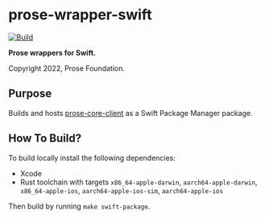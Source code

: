 # prose-wrapper-swift

[![Build](https://github.com/prose-im/prose-wrapper-swift/workflows/build/badge.svg?branch=master)](https://github.com/prose-im/prose-wrapper-swift/actions/workflows/build.yml)

**Prose wrappers for Swift.**

Copyright 2022, Prose Foundation.

## Purpose

Builds and hosts [prose-core-client](https://github.com/prose-im/prose-core-client) as a Swift Package Manager package.

## How To Build?

To build locally install the following dependencies:

- Xcode
- Rust toolchain with targets `x86_64-apple-darwin`, `aarch64-apple-darwin`, `x86_64-apple-ios`, `aarch64-apple-ios-sim`, `aarch64-apple-ios`

Then build by running `make swift-package`.
